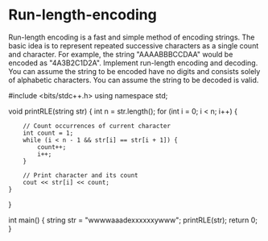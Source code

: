 # Run-length-encoding
Run-length encoding is a fast and simple method of encoding strings. The basic idea is to represent repeated successive characters as a single count and character. For example, the string "AAAABBBCCDAA" would be encoded as "4A3B2C1D2A".  Implement run-length encoding and decoding. You can assume the string to be encoded have no digits and consists solely of alphabetic characters. You can assume the string to be decoded is valid.

#include <bits/stdc++.h>
using namespace std;
 
void printRLE(string str)
{
    int n = str.length();
    for (int i = 0; i < n; i++) {
 
        // Count occurrences of current character
        int count = 1;
        while (i < n - 1 && str[i] == str[i + 1]) {
            count++;
            i++;
        }
 
        // Print character and its count
        cout << str[i] << count;
    }
}
 
int main()
{
    string str = "wwwwaaadexxxxxxywww";
    printRLE(str);
    return 0;
}

